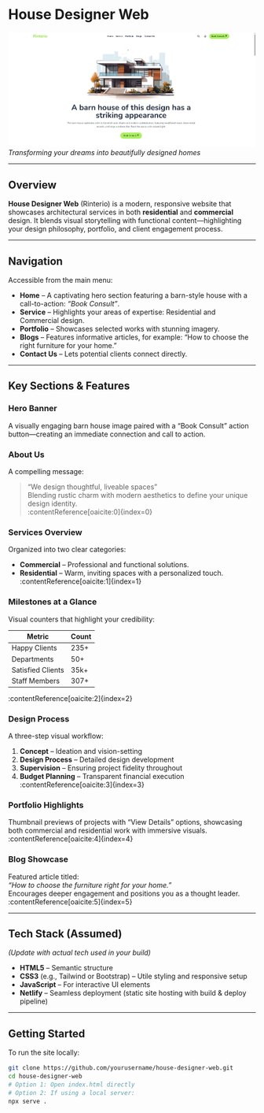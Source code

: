 # House Designer Web

![Hero Banner](https://github.com/sh-hridoy001/house-designer-web/blob/main/Screenshot%202025-08-22%20120418.png)  
*Transforming your dreams into beautifully designed homes*

---

##  Overview

**House Designer Web** (Rinterio) is a modern, responsive website that showcases architectural services in both **residential** and **commercial** design. It blends visual storytelling with functional content—highlighting your design philosophy, portfolio, and client engagement process.

---

##  Navigation

Accessible from the main menu:

- **Home** – A captivating hero section featuring a barn-style house with a call-to-action: *“Book Consult”*.
- **Service** – Highlights your areas of expertise: Residential and Commercial design.
- **Portfolio** – Showcases selected works with stunning imagery.
- **Blogs** – Features informative articles, for example: “How to choose the right furniture for your home.”
- **Contact Us** – Lets potential clients connect directly.

---

##  Key Sections & Features

### Hero Banner
A visually engaging barn house image paired with a “Book Consult” action button—creating an immediate connection and call to action.

### About Us
A compelling message:  
> “We design thoughtful, liveable spaces”  
Blending rustic charm with modern aesthetics to define your unique design identity.  
:contentReference[oaicite:0]{index=0}

### Services Overview
Organized into two clear categories:

- **Commercial** – Professional and functional solutions.  
- **Residential** – Warm, inviting spaces with a personalized touch.  
:contentReference[oaicite:1]{index=1}

### Milestones at a Glance
Visual counters that highlight your credibility:

| Metric                 | Count          |
|------------------------|----------------|
| Happy Clients          | 235+           |
| Departments            | 50+            |
| Satisfied Clients      | 35k+           |
| Staff Members          | 307+           |

:contentReference[oaicite:2]{index=2}

### Design Process
A three-step visual workflow:

1. **Concept** – Ideation and vision-setting  
2. **Design Process** – Detailed design development  
3. **Supervision** – Ensuring project fidelity throughout  
4. **Budget Planning** – Transparent financial execution  
:contentReference[oaicite:3]{index=3}

### Portfolio Highlights
Thumbnail previews of projects with “View Details” options, showcasing both commercial and residential work with immersive visuals.  
:contentReference[oaicite:4]{index=4}

### Blog Showcase
Featured article titled:  
*“How to choose the furniture right for your home.”*  
Encourages deeper engagement and positions you as a thought leader.  
:contentReference[oaicite:5]{index=5}

---

##  Tech Stack (Assumed)
*(Update with actual tech used in your build)*  
- **HTML5** – Semantic structure  
- **CSS3** (e.g., Tailwind or Bootstrap) – Utile styling and responsive setup  
- **JavaScript** – For interactive UI elements  
- **Netlify** – Seamless deployment (static site hosting with build & deploy pipeline)

---

##  Getting Started

To run the site locally:

```bash
git clone https://github.com/yourusername/house-designer-web.git
cd house-designer-web
# Option 1: Open index.html directly
# Option 2: If using a local server:
npx serve .
